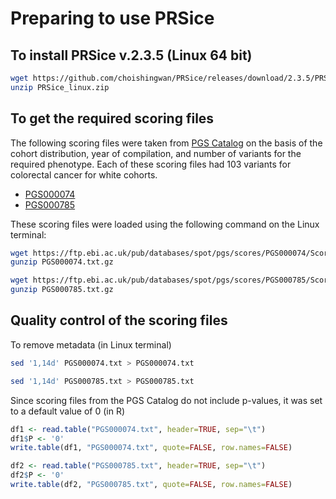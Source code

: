 # Preparing to use PRSice

## To install PRSice v.2.3.5 (Linux 64 bit)

```bash
wget https://github.com/choishingwan/PRSice/releases/download/2.3.5/PRSice_linux.zip
unzip PRSice_linux.zip
```

## To get the required scoring files

The following scoring files were taken from [PGS Catalog](https://www.pgscatalog.org/) on the basis of the cohort distribution, year of compilation, and number of variants for the required phenotype. Each of these scoring files had 103 variants for colorectal cancer for white cohorts.

* [PGS000074](https://www.pgscatalog.org/score/PGS000074/)
* [PGS000785](https://www.pgscatalog.org/score/PGS000785/)

These scoring files were loaded using the following command on the Linux terminal:

```bash
wget https://ftp.ebi.ac.uk/pub/databases/spot/pgs/scores/PGS000074/ScoringFiles/PGS000074.txt.gz
gunzip PGS000074.txt.gz
```

```bash
wget https://ftp.ebi.ac.uk/pub/databases/spot/pgs/scores/PGS000785/ScoringFiles/PGS000785.txt.gz
gunzip PGS000785.txt.gz
```

## Quality control of the scoring files

To remove metadata (in Linux terminal)

```bash
sed '1,14d' PGS000074.txt > PGS000074.txt
```

```bash
sed '1,14d' PGS000785.txt > PGS000785.txt
```

Since scoring files from the PGS Catalog do not include p-values, it was set to a default value of 0 (in R)

```r
df1 <- read.table("PGS000074.txt", header=TRUE, sep="\t")
df1$P <- '0'
write.table(df1, "PGS000074.txt", quote=FALSE, row.names=FALSE)
```

```r
df2 <- read.table("PGS000785.txt", header=TRUE, sep="\t")
df2$P <- '0'
write.table(df2, "PGS000785.txt", quote=FALSE, row.names=FALSE)
```
